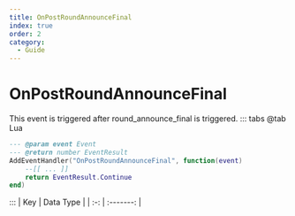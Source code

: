 ```yaml
---
title: OnPostRoundAnnounceFinal
index: true
order: 2
category:
  - Guide
---
```


# OnPostRoundAnnounceFinal
This event is triggered after round_announce_final is triggered.
::: tabs
@tab Lua
```lua
--- @param event Event
--- @return number EventResult
AddEventHandler("OnPostRoundAnnounceFinal", function(event)
    --[[ ... ]]
    return EventResult.Continue
end)
```

:::
| Key | Data Type |
| :-: | :-------: |
